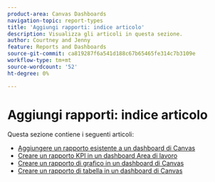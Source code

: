 ```yaml
---
product-area: Canvas Dashboards
navigation-topic: report-types
title: 'Aggiungi rapporti: indice articolo'
description: Visualizza gli articoli in questa sezione.
author: Courtney and Jenny
feature: Reports and Dashboards
source-git-commit: ca819287f6a541d188c67b65465fe314c7b3109e
workflow-type: tm+mt
source-wordcount: '52'
ht-degree: 0%

---
```



# Aggiungi rapporti: indice articolo

Questa sezione contiene i seguenti articoli:

* [Aggiungere un rapporto esistente a un dashboard di Canvas](/help/quicksilver/reports-and-dashboards/canvas-dashboards/add-reports/add-existing-report.md)
* [Creare un rapporto KPI in un dashboard Area di lavoro](/help/quicksilver/reports-and-dashboards/canvas-dashboards/add-reports/build-kpi-report.md)
* [Creare un rapporto di grafico in un dashboard di Canvas](/help/quicksilver/reports-and-dashboards/canvas-dashboards/add-reports/build-chart-report.md)
* [Creare un rapporto di tabella in un dashboard di Canvas](/help/quicksilver/reports-and-dashboards/canvas-dashboards/add-reports/build-table-report.md)
